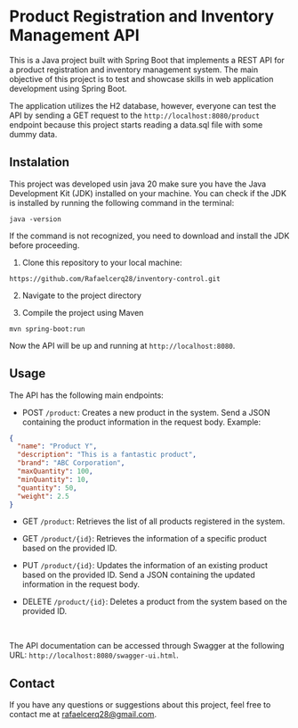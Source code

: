 # Product Registration and Inventory Management API

This is a Java project built with Spring Boot that implements a REST API for a product registration and inventory management system. The main objective of this project is to test and showcase skills in web application development using Spring Boot.

The application utilizes the H2 database, however, everyone can test the API by sending a GET request to the `http://localhost:8080/product` endpoint because this project starts reading a data.sql file with some dummy data.

## Instalation
This project was developed usin java 20 make sure you have the Java Development Kit (JDK) installed on your machine. You can check if the JDK is installed by running the following command in the terminal:
```
java -version
```
If the command is not recognized, you need to download and install the JDK before proceeding.

1. Clone this repository to your local machine:
```
https://github.com/Rafaelcerq28/inventory-control.git
```
2. Navigate to the project directory

3. Compile the project using Maven
```
mvn spring-boot:run
```
Now the API will be up and running at `http://localhost:8080`.

## Usage
The API has the following main endpoints:

- POST `/product`: Creates a new product in the system. Send a JSON containing the product information in the request body. Example:
```json
{
  "name": "Product Y",
  "description": "This is a fantastic product",
  "brand": "ABC Corporation",
  "maxQuantity": 100,
  "minQuantity": 10,
  "quantity": 50,
  "weight": 2.5
}
```
- GET `/product`: Retrieves the list of all products registered in the system.

- GET `/product/{id}`: Retrieves the information of a specific product based on the provided ID.

- PUT `/product/{id}`: Updates the information of an existing product based on the provided ID. Send a JSON containing the updated information in the request body.

- DELETE `/product/{id}`: Deletes a product from the system based on the provided ID.

<br>

The API documentation can be accessed through Swagger at the following URL: `http://localhost:8080/swagger-ui.html`.

## Contact
If you have any questions or suggestions about this project, feel free to contact me at rafaelcerq28@gmail.com.
